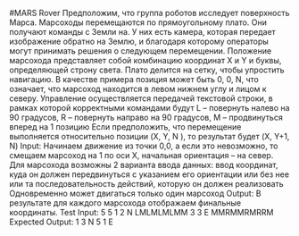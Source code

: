 #MARS Rover
Предположим, что группа роботов исследует поверхность Марса.
Марсоходы перемещаются по прямоугольному плато. Они получают команды с Земли на. У них есть камера, которая передает изображение обратно на Землю, и благодаря которому операторы могут принимать решения о следующем перемещении.
Положение марсохода представляет собой комбинацию координат  X и Y и буквы, определяющей строну света. Плато делится на сетку, чтобы упростить навигацию. В качестве примера позиция может быть 0, 0, N, что означает, что марсоход находится в левом нижнем углу и лицом к северу.
Управление осуществляется передачей текстовой строки, в рамках которой корректными командами будут L – повернуть налево на 90 градусов, R – повернуть направо на 90 градусов, М – продвинуться вперед на 1 позицию
Если предположить, что перемещение выполняется относительно позиции (X, Y, N ), то результат будет (X, Y+1, N)
Input:
Начинаем движение из точки 0,0, а если это невозможно, то смещаем марсоход на 1 по оси Х, начальная ориентация – на север.
Для марсохода возможны 2 варианта ввода данных: ввод координат, куда он должен передвинуться с указанием его ориентации или без нее или та последовательность действий, которую он должен реализовать
Одновременно может двигаться только один марсоход
Output:
В результате для каждого марсохода отображаем финальные координаты.
Test Input:
5 5
1 2 N
LMLMLMLMM
3 3 E
MMRMMRMRRM
Expected Output:
1 3 N
5 1 E

